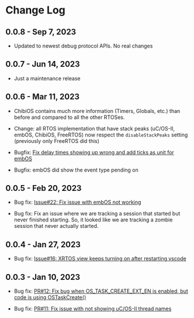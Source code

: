 # Change Log

## 0.0.8 - Sep 7, 2023

-   Updated to newest debug protocol APIs. No real changes

## 0.0.7 - Jun 14, 2023

-   Just a maintenance release

## 0.0.6 - Mar 11, 2023

-   ChibiOS contains much more information (Timers, Globals, etc.) than before and compared to all the other RTOSes.

-   Change: all RTOS implementation that have stack peaks (uC/OS-II, embOS, ChibiOS, FreeRTOS) now respect the `disableStackPeaks` setting (previously only FreeRTOS did this)

-   Bugfix: [Fix delay times showing up wrong and add ticks as unit for embOS](https://github.com/mcu-debug/rtos-views/issues/30)

-   Bugfix: embOS did show the event type pending on

## 0.0.5 - Feb 20, 2023

-   Bug fix: [Issue#22: Fix issue with embOS not working](https://github.com/mcu-debug/rtos-views/issues/22)

-   Bug fix: Fix an issue where we are tracking a session that started but never finished starting. So, it looked like we are tracking a zombie session that never actually started.

## 0.0.4 - Jan 27, 2023

-   Bug fix: [Issue#16: XRTOS view keeps turning on after restarting vscode](https://github.com/mcu-debug/rtos-views/issues/16)

## 0.0.3 - Jan 10, 2023

-   Bug fix: [PR#12: Fix bug when OS_TASK_CREATE_EXT_EN is enabled, but code is using OSTaskCreate()](https://github.com/mcu-debug/rtos-views/pull/12)

-   Bug fix: [PR#11: Fix issue with not showing uC/OS-II thread names](https://github.com/mcu-debug/rtos-views/pull/11)
